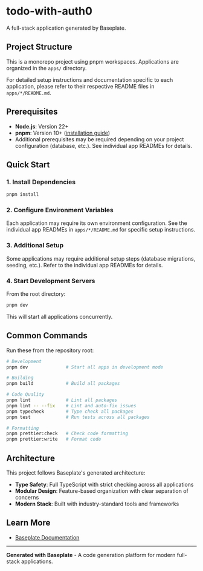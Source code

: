 # todo-with-auth0

A full-stack application generated by Baseplate.

## Project Structure

This is a monorepo project using pnpm workspaces. Applications are organized in the `apps/` directory.

For detailed setup instructions and documentation specific to each application, please refer to their respective README files in `apps/*/README.md`.

## Prerequisites

- **Node.js**: Version 22+
- **pnpm**: Version 10+ ([installation guide](https://pnpm.io/installation))
- Additional prerequisites may be required depending on your project configuration (database, etc.). See individual app READMEs for details.

## Quick Start

### 1. Install Dependencies

```bash
pnpm install
```

### 2. Configure Environment Variables

Each application may require its own environment configuration. See the individual app READMEs in `apps/*/README.md` for specific setup instructions.

### 3. Additional Setup

Some applications may require additional setup steps (database migrations, seeding, etc.). Refer to the individual app READMEs for details.

### 4. Start Development Servers

From the root directory:

```bash
pnpm dev
```

This will start all applications concurrently.

## Common Commands

Run these from the repository root:

```bash
# Development
pnpm dev              # Start all apps in development mode

# Building
pnpm build            # Build all packages

# Code Quality
pnpm lint             # Lint all packages
pnpm lint -- --fix    # Lint and auto-fix issues
pnpm typecheck        # Type check all packages
pnpm test             # Run tests across all packages

# Formatting
pnpm prettier:check   # Check code formatting
pnpm prettier:write   # Format code
```

## Architecture

This project follows Baseplate's generated architecture:

- **Type Safety**: Full TypeScript with strict checking across all applications
- **Modular Design**: Feature-based organization with clear separation of concerns
- **Modern Stack**: Built with industry-standard tools and frameworks

## Learn More

- [Baseplate Documentation](https://docs.baseplate.dev)

---

**Generated with Baseplate** - A code generation platform for modern full-stack applications.
